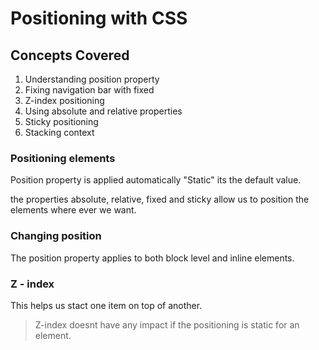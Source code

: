 # Positioning with CSS

## Concepts Covered

1. Understanding position property
2. Fixing navigation bar with fixed
3. Z-index positioning
4. Using absolute and relative properties
5. Sticky positioning
6. Stacking context

### Positioning elements

Position property is applied automatically "Static" its the default value.

the properties absolute, relative, fixed and sticky allow us to position the elements where ever we want.

### Changing position

The position property applies to both block level and inline elements.

### Z - index

This helps us stact one item on top of another.
> Z-index doesnt have any impact if the positioning is static for an element.